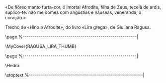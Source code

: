 «De flóreo manto furta-cor, ó imortal Afrodite,
filha de Zeus, tecelã de ardis, suplico-te:
não me domes com angústias e náuseas,
veneranda, o coração.»

Trecho de «Hino a Afrodite», do livro «Lira grega», de Giuliana Ragusa.

\page %---------------------------------------------------------| 

\MyCover{RAGUSA_LIRA_THUMB}

\page %---------------------------------------------------------|

\Hedra

\stoptext %---------------------------------------------------------|
